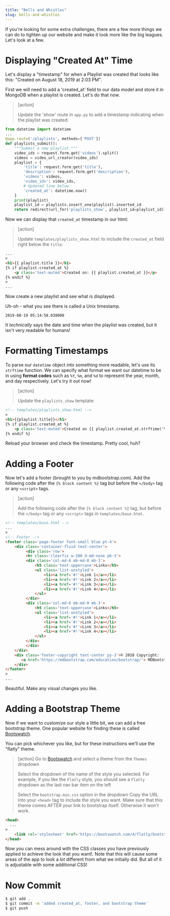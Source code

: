 ```yaml
---
title: "Bells and Whistles"
slug: bells-and-whistles
---
```


If you're looking for some extra challenges, there are a few more things we can do to tighten up our website and make it look more like the big leagues. Let's look at a few.

# Displaying "Created At" Time

Let's display a "timestamp" for when a Playlist was created that looks like this: "Created on August 18, 2019 at 2:03 PM".

First we will need to add a 'created_at' field to our data model and store it in MongoDB when a playlist is created. Let's do that now.

> [action]
>
> Update the 'show' route in `app.py` to add a timestamp indicating when the playlist was created:
>
```python
from datetime import datetime
...
@app.route('/playlists', methods=['POST'])
def playlists_submit():
    """Submit a new playlist."""
    video_ids = request.form.get('videos').split()
    videos = video_url_creator(video_ids)
    playlist = {
        'title': request.form.get('title'),
        'description': request.form.get('description'),
        'videos': videos,
        'video_ids': video_ids,
        # Updated line below
        'created_at': datetime.now()
    }
    print(playlist)
    playlist_id = playlists.insert_one(playlist).inserted_id
    return redirect(url_for('playlists_show', playlist_id=playlist_id))
```

Now we can display that `created_at` timestamp in our html:

> [action]
>
> Update `templates/playlists_show.html` to include the `created_at` field right below the `title`:
>
```HTML
...
>
<h1>{{ playlist.title }}</h1>
{% if playlist.created_at %}
    <p class='text-muted'>Created on: {{ playlist.created_at }}</p>
{% endif %}
>
...
```

Now create a new playlist and see what is displayed.

Uh-oh - what you see there is called a Unix timestamp.

`2019-08-19 05:14:58.038000`

It *technically* says the date and time when the playlist was created, but it isn't very readable for humans!

# Formatting Timestamps

To parse our `datetime` object into something more readable, let's use its `strftime` function. We can specify what format we want our datetime to be in using **format codes** such as `%Y`, `%m`, and `%d` to represent the year, month, and day respectively. Let's try it out now!

> [action]
>
> Update the `playlists_show` template:
>
>
```html
<!-- templates/playlists_show.html -->
>
<h1>{{playlist.title}}</h1>
{% if playlist.created_at %}
    <p class='text-muted'>Created on {{ playlist.created_at.strftime('%A, %d %B, %Y') }} at {{ playlist.created_at.strftime('%I:%M %p') }}</p>
{% endif %}
```

Reload your browser and check the timestamp. Pretty cool, huh?

# Adding a Footer

Now let's add a footer (brought to you by mdbootstrap.com). Add the following code after the `{% block content %}` tag but before the `</body>` tag or any `<script>` tags.

> [action]
>
> Add the following code after the `{% block content %}` tag, but before the `</body>` tag or any `<script>` tags in `templates/base.html`.
>
```html
<!-- templates/base.html -->
...
>
<!-- Footer -->
<footer class='page-footer font-small blue pt-4'>
    <div class='container-fluid text-center'>
         <div class='row'>
         <hr class='clearfix w-100 d-md-none pb-3'>
         <div class='col-md-6 mb-md-0 mb-3'>
             <h5 class='text-uppercase'>Links</h5>
             <ul class='list-unstyled'>
                 <li><a href='#!'>Link 1</a></li>
                 <li><a href='#!'>Link 2</a></li>
                 <li><a href='#!'>Link 3</a></li>
                 <li><a href='#!'>Link 4</a></li>
             </ul>
         </div>
         <div class='col-md-6 mb-md-0 mb-3'>
             <h5 class='text-uppercase'>Links</h5>
             <ul class='list-unstyled'>
                 <li><a href='#!'>Link 1</a></li>
                 <li><a href='#!'>Link 2</a></li>
                 <li><a href='#!'>Link 3</a></li>
                 <li><a href='#!'>Link 4</a></li>
             </ul>
         </div>
         </div>
    </div>
    <div class='footer-copyright text-center py-3'>© 2018 Copyright:
       <a href='https://mdbootstrap.com/education/bootstrap/'> MDBootstrap.com</a>
    </div>
</footer>
>
...
```

Beautiful. Make any visual changes you like.


# Adding a Bootstrap Theme

Now if we want to customize our style a little bit, we can add a free bootstrap theme. One popular website for finding these is called [Bootswatch](https://bootswatch.com/).

You can pick whichever you like, but for these instructions we'll use the "flatly" theme.

> [action]
> Go to [Bootswatch](https://bootswatch.com/) and select a theme from the `Themes` dropdown
>
> Select the dropdown of the name of the style you selected. For example, if you like the `Flatly` style, you should see a `Flatly` dropdown as the last nav bar item on the left
>
> Select the `bootstrap.min.css` option in the dropdown
> Copy the URL into your `<head>` tag to include the style you want. Make sure that this theme comes AFTER your link to bootstrap itself. Otherwise it won't work.
>
```html
<head>
  ...
>
    <link rel='stylesheet' href='https://bootswatch.com/4/flatly/bootstrap.min.css'>
</head>
```

Now you can mess around with the CSS classes you have previously applied to achieve the look that you want!. Note that this will cause some areas of the app to look a _lot_ different from what we initially did. But all of it is adjustable with some additional CSS!

# Now Commit

```bash
$ git add .
$ git commit -m 'added created_at, footer, and bootstrap theme'
$ git push
```
